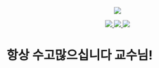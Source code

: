 <p align='center'>
    <img src="https://capsule-render.vercel.app/api?type=waving&color=auto&height=300&section=header&text=기초 웹%20개발론&fontSize=90&animation=fadeIn&fontAlignY=38&desc=2024%202학기%20Kakao Track&descAlignY=51&descAlign=62"/>
</p>

<p align='center'>
  <a href="https://github.com/kyechan99/capsule-render/labels/Idea">
    <img src="https://img.shields.io/badge/2020105028%20-%23F7DF1E.svg?&style=for-the-badge&&logoColor=white"/>
  </a>
  <a href="#demo">
    <img src="https://img.shields.io/badge/컴퓨터공학전공%20-%234FC08D.svg?&style=for-the-badge&&logoColor=white"/>
  </a>
  <a href="https://capsule-render.vercel.app/">
    <img src="https://img.shields.io/badge/신상경%20-%235c86fa.svg?&style=for-the-badge&&logoColor=white"/>
  </a>
</p> 

# 항상 수고많으십니다 교수님!